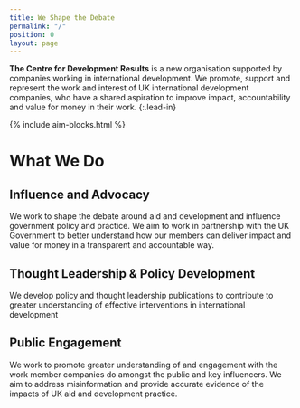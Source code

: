 ```yaml
---
title: We Shape the Debate
permalink: "/"
position: 0
layout: page
---
```


**The Centre for Development Results** is a new organisation supported by companies working in international development. We promote, support and represent the work and interest of UK international development companies, who have a shared aspiration to improve impact, accountability and value for money in their work.
{:.lead-in}

{% include aim-blocks.html %}

# What We Do

## Influence and Advocacy

  We work to shape the debate around aid and development and influence government policy and practice. We aim to work in partnership with the UK Government to better understand how our members can deliver impact and value for money in a transparent and accountable way.

## Thought Leadership & Policy Development

  We develop policy and thought leadership publications to contribute to greater understanding of effective interventions in international development

## Public Engagement

  We work to promote greater understanding of and engagement with the work member companies do amongst the public and key influencers. We aim to address misinformation and provide accurate evidence of the impacts of UK aid and development practice.
 
